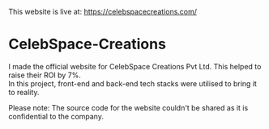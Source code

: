  This website is live at: https://celebspacecreations.com/    

# CelebSpace-Creations
I made the official website for CelebSpace Creations Pvt Ltd. 
This helped to raise their ROI by 7%.   
In this project, front-end and back-end tech stacks were utilised to bring it to reality.

Please note: The source code for the website couldn't be shared as it is confidential to the company.
